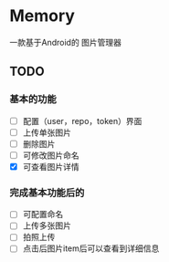 # Memory

一款基于Android的 图片管理器



## TODO

### 基本的功能

- [ ] 配置（user，repo，token）界面
- [ ] 上传单张图片
- [ ] 删除图片
- [ ] 可修改图片命名
- [x] 可查看图片详情

### 完成基本功能后的

- [ ] 可配置命名
- [ ] 上传多张图片
- [ ] 拍照上传
- [ ] 点击后图片item后可以查看到详细信息
